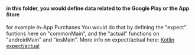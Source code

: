#### in this folder, you would define data related to the Google Play or the App Store
for example In-App Purchases
You would do that by defining the "expect" funtions here on "commonMain",
and the "actual" functions on "androidMain" and "iosMain".
More info on expect/actual here:
[Kotlin expect/actual](https://kotlinlang.org/docs/mpp-connect-to-apis.html)